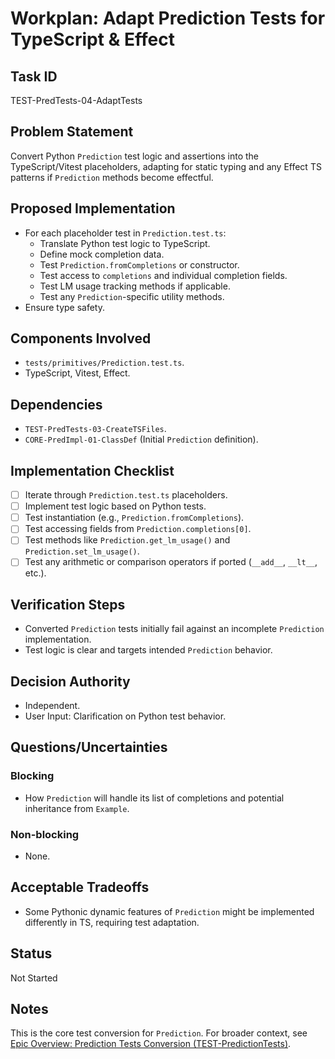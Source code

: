 # Workplan: Adapt Prediction Tests for TypeScript & Effect

## Task ID
TEST-PredTests-04-AdaptTests

## Problem Statement
Convert Python `Prediction` test logic and assertions into the TypeScript/Vitest placeholders, adapting for static typing and any Effect TS patterns if `Prediction` methods become effectful.

## Proposed Implementation
- For each placeholder test in `Prediction.test.ts`:
    - Translate Python test logic to TypeScript.
    - Define mock completion data.
    - Test `Prediction.fromCompletions` or constructor.
    - Test access to `completions` and individual completion fields.
    - Test LM usage tracking methods if applicable.
    - Test any `Prediction`-specific utility methods.
- Ensure type safety.

## Components Involved
- `tests/primitives/Prediction.test.ts`.
- TypeScript, Vitest, Effect.

## Dependencies
- `TEST-PredTests-03-CreateTSFiles`.
- `CORE-PredImpl-01-ClassDef` (Initial `Prediction` definition).

## Implementation Checklist
- [ ] Iterate through `Prediction.test.ts` placeholders.
- [ ] Implement test logic based on Python tests.
- [ ] Test instantiation (e.g., `Prediction.fromCompletions`).
- [ ] Test accessing fields from `Prediction.completions[0]`.
- [ ] Test methods like `Prediction.get_lm_usage()` and `Prediction.set_lm_usage()`.
- [ ] Test any arithmetic or comparison operators if ported (`__add__`, `__lt__`, etc.).

## Verification Steps
- Converted `Prediction` tests initially fail against an incomplete `Prediction` implementation.
- Test logic is clear and targets intended `Prediction` behavior.

## Decision Authority
- Independent.
- User Input: Clarification on Python test behavior.

## Questions/Uncertainties
### Blocking
- How `Prediction` will handle its list of completions and potential inheritance from `Example`.
### Non-blocking
- None.

## Acceptable Tradeoffs
- Some Pythonic dynamic features of `Prediction` might be implemented differently in TS, requiring test adaptation.

## Status
Not Started

## Notes
This is the core test conversion for `Prediction`.
For broader context, see [Epic Overview: Prediction Tests Conversion (TEST-PredictionTests)](../../docs/planning/workplans/TEST-PredictionTests.md).